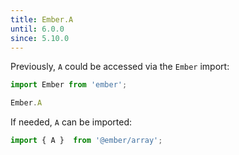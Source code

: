 ```yaml
---
title: Ember.A
until: 6.0.0
since: 5.10.0
---
```



Previously, `A` could be accessed via the `Ember` import:
```js
import Ember from 'ember';

Ember.A
```

If needed, `A` can be imported:
```js
import { A }  from '@ember/array';
```
